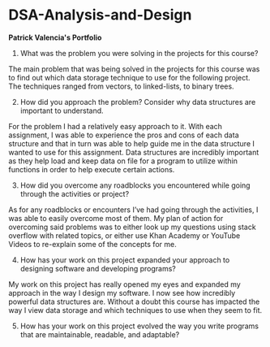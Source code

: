 # DSA-Analysis-and-Design
**Patrick Valencia's Portfolio**

1) What was the problem you were solving in the projects for this course?

The main problem that was being solved in the projects for this course was to find out which data storage technique to use for the following project. The techniques ranged from vectors, to linked-lists, to binary trees.

2) How did you approach the problem? Consider why data structures are important to understand.

For the problem I had a relatively easy approach to it. With each assignment, I was able to experience the pros and cons of each data structure and that in turn was able to help guide me in the data structure I wanted to use for this assignment. Data structures are incredibly important as they help load and keep data on file for a program to utilize within functions in order to help execute certain actions. 

3) How did you overcome any roadblocks you encountered while going through the activities or project?

As for any roadblocks or encounters I’ve had going through the activities, I was able to easily overcome most of them. My plan of action for overcoming said problems was to either look up my questions using stack overflow with related topics, or either use Khan Academy or YouTube Videos to re-explain some of the concepts for me. 

4) How has your work on this project expanded your approach to designing software and developing programs?

My work on this project has really opened my eyes and expanded my approach in the way I design my software. I now see how incredibly powerful data structures are. Without a doubt this course has impacted the way I view data storage and which techniques to use when they seem to fit.

5) How has your work on this project evolved the way you write programs that are maintainable, readable, and adaptable?


